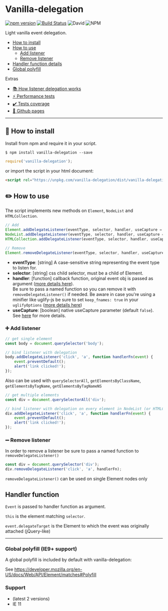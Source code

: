 # Vanilla-delegation

[![npm version](https://badge.fury.io/js/vanilla-delegation.svg)](https://badge.fury.io/js/vanilla-delegation) [![Build Status](https://travis-ci.org/Matriz88/vanilla-delegation.svg?branch=master)](https://travis-ci.org/Matriz88/vanilla-delegation) ![David](https://img.shields.io/david/Matriz88/vanilla-delegation) ![NPM](https://img.shields.io/npm/l/vanilla-delegation)

Light vanilla event delegation.

* [How to install](#-how-to-install)
* [How to use](#-how-to-use)
   * [Add listener](#-add-listener)
   * [Remove listener](#-remove-listener)
* [Handler function details](#handler-function)
* [Global polyfill](#global-polyfill-ie9-support)

Extras
* [📚 How listener delegation works](/extras/how-delegation-lookup-works.md)
* [⚡ Performance tests](/extras/performance-test.md)
* [✔️ Tests coverage](https://matriz88.github.io/vanilla-delegation/extras/coverage_reports/lcov-report/index.html)
* [📄 Github pages](https://matriz88.github.io/vanilla-delegation/)

---

## 🔧 How to install

Install from npm and require it in your script.

```
$ npm install vanilla-delegation --save
```
```javascript
require('vanilla-delegation');
```
or import the script in your html document:
```html
<script rel="https://unpkg.com/vanilla-delegation/dist/vanilla-delegation.min.js" />
```
## ✏️ How to use
The script implements new methods on `Element`, `NodeList` and `HTMLCollection`.
```javascript
// Add
Element.addDelegateListener(eventType, selector, handler, useCapture = false)
NodeList.addDelegateListener(eventType, selector, handler, useCapture = false)
HTMLCollection.addDelegateListener(eventType, selector, handler, useCapture = false)

// Remove
Element.removeDelegateListener(eventType, selector, handler, useCapture = false)
```

- **eventType**: [string] A case-sensitive string representing the event type to listen for.
- **selector**: [string] css child selector, must be a child of Element.
- **handler**: [function] callback function, original event obj is passed as argument ([more details here](#handler-function)).<br />
Be sure to pass a named function so you can remove it with `removeDelegateListener()` if needed. Be aware in case you're using a minifier like uglify-js be sure to set `keep_fnames: true` in your `uglifyOptions` ([more details here](https://webpack.js.org/plugins/uglifyjs-webpack-plugin/#uglifyoptions))
- **useCapture**: [boolean] native useCapture parameter (default `false`). See [here](https://developer.mozilla.org/it/docs/Web/API/Element/addEventListener) for more details.

### ➕ Add listener

```javascript
// get single element
const body = document.querySelector('body');

// bind listener with delegation
body.addDelegateListener('click', 'a', function handlerFn(event) {
    event.preventDefault();
    alert('link clicked!');
});
```
Also can be used with `querySelectorAll`, `getElementsByClassName`, `getElementsByTagName`, `getElementsByTagNameNS`
```javascript
// get multiple elements
const div = document.querySelectorAll('div');

// bind listener with delegation on every element in NodeList (or HTMLCollection)
div.addDelegateListener('click', 'a', function handlerFn(event) {
    event.preventDefault();
    alert('link clicked!');
});
```

### ➖ Remove listener
In order to remove a listener be sure to pass a named function to `removeDelegateListener()`
```javascript
const div = document.querySelector('div');
div.removeDelegateListener('click', 'a', handlerFn);
```

`removeDelegateListener()` can be used on single Element nodes only

## Handler function
`Event` is passed to handler function as argument.

`this` is the element matching `selector`.

`event.delegateTarget` is the Element to which the event was originally attached (jQuery-like)

---

### Global polyfill (IE9+ support)

A global polyfill is included by default with vanilla-delegation:

See https://developer.mozilla.org/en-US/docs/Web/API/Element/matches#Polyfill

### Support
- (latest 2 versions)
- IE 11
